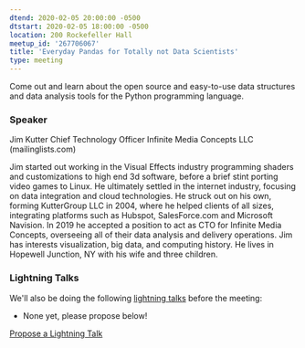 ```yaml
---
dtend: 2020-02-05 20:00:00 -0500
dtstart: 2020-02-05 18:00:00 -0500
location: 200 Rockefeller Hall
meetup_id: '267706067'
title: 'Everyday Pandas for Totally not Data Scientists'
type: meeting
---
```


Come out and learn about the open source and easy-to-use data structures and data analysis tools for the Python programming 
language.

### Speaker ###

Jim Kutter
Chief Technology Officer
Infinite Media Concepts LLC (mailinglists.com)

Jim started out working in the Visual Effects industry programming shaders and customizations to high end 3d software, 
before a brief stint porting video games to Linux. He ultimately settled in the internet industry, focusing on data 
integration and cloud technologies. He struck out on his own, forming KutterGroup LLC in 2004, where he helped clients 
of all sizes, integrating platforms such as Hubspot, SalesForce.com and Microsoft Navision. In 2019 he accepted a position 
to act as CTO for Infinite Media Concepts, overseeing all of their data analysis and delivery operations. Jim has 
interests visualization, big data, and computing history. He lives in Hopewell Junction, NY with his wife and three children.

### Lightning Talks ###

We'll also be doing the
following [lightning talks](/lightning-talks.html) before the meeting:

* None yet, please propose below!


<a class="btn btn-default btn-hvopen"
  href="mailto:sean@dague.net?cc=matthias.a.johnson@gmail.com&subject=HV%20Open%20Lightning%20Talk%20Submission"
  role="button">Propose
  a Lightning Talk</a>
